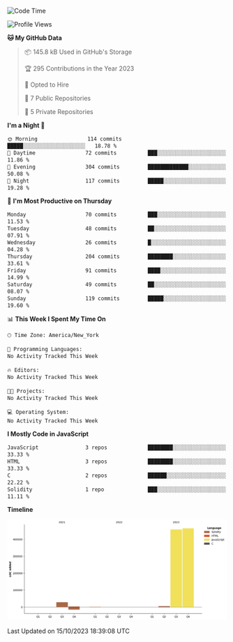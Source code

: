 <!--START_SECTION:waka-->
![Code Time](http://img.shields.io/badge/Code%20Time-43%20hrs%2046%20mins-blue)

![Profile Views](http://img.shields.io/badge/Profile%20Views-0-blue)

**🐱 My GitHub Data** 

> 📦 145.8 kB Used in GitHub's Storage 
 > 
> 🏆 295 Contributions in the Year 2023
 > 
> 💼 Opted to Hire
 > 
> 📜 7 Public Repositories 
 > 
> 🔑 5 Private Repositories 
 > 
**I'm a Night 🦉** 

```text
🌞 Morning                114 commits         █████░░░░░░░░░░░░░░░░░░░░   18.78 % 
🌆 Daytime                72 commits          ███░░░░░░░░░░░░░░░░░░░░░░   11.86 % 
🌃 Evening                304 commits         █████████████░░░░░░░░░░░░   50.08 % 
🌙 Night                  117 commits         █████░░░░░░░░░░░░░░░░░░░░   19.28 % 
```
📅 **I'm Most Productive on Thursday** 

```text
Monday                   70 commits          ███░░░░░░░░░░░░░░░░░░░░░░   11.53 % 
Tuesday                  48 commits          ██░░░░░░░░░░░░░░░░░░░░░░░   07.91 % 
Wednesday                26 commits          █░░░░░░░░░░░░░░░░░░░░░░░░   04.28 % 
Thursday                 204 commits         ████████░░░░░░░░░░░░░░░░░   33.61 % 
Friday                   91 commits          ████░░░░░░░░░░░░░░░░░░░░░   14.99 % 
Saturday                 49 commits          ██░░░░░░░░░░░░░░░░░░░░░░░   08.07 % 
Sunday                   119 commits         █████░░░░░░░░░░░░░░░░░░░░   19.60 % 
```


📊 **This Week I Spent My Time On** 

```text
🕑︎ Time Zone: America/New_York

💬 Programming Languages: 
No Activity Tracked This Week

🔥 Editors: 
No Activity Tracked This Week

🐱‍💻 Projects: 
No Activity Tracked This Week

💻 Operating System: 
No Activity Tracked This Week
```

**I Mostly Code in JavaScript** 

```text
JavaScript               3 repos             ████████░░░░░░░░░░░░░░░░░   33.33 % 
HTML                     3 repos             ████████░░░░░░░░░░░░░░░░░   33.33 % 
C                        2 repos             ██████░░░░░░░░░░░░░░░░░░░   22.22 % 
Solidity                 1 repo              ███░░░░░░░░░░░░░░░░░░░░░░   11.11 % 
```



**Timeline**

![Lines of Code chart](https://raw.githubusercontent.com/joshmccoydev/joshmccoydev/main/assets/bar_graph.png)


 Last Updated on 15/10/2023 18:39:08 UTC
<!--END_SECTION:waka-->
